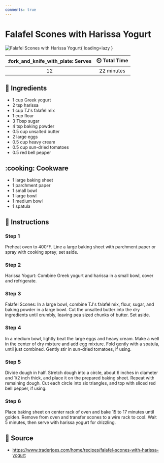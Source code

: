```yaml
---
comments: true
---
```

# Falafel Scones with Harissa Yogurt

![Falafel Scones with Harissa Yogurt](../assets/images/falafel-scones-with-harissa-yogurt.png){ loading=lazy }

| :fork_and_knife_with_plate: Serves | :timer_clock: Total Time |
|:----------------------------------:|:-----------------------: |
| 12 | 22 minutes |

## :salt: Ingredients

- 1 cup Greek yogurt
- 2 tsp harissa
- 1 cup TJ's falafel mix
- 1 cup flour
- 3 Tbsp sugar
- 4 tsp baking powder
- 0.5 cup unsalted butter
- 2 large eggs
- 0.5 cup heavy cream
- 0.5 cup sun-dried tomatoes
- 0.5 red bell pepper

## :cooking: Cookware

- 1 large baking sheet
- 1 parchment paper
- 1 small bowl
- 1 large bowl
- 1 medium bowl
- 1 spatula

## :pencil: Instructions

### Step 1

Preheat oven to 400°F. Line a large baking sheet with parchment paper or spray with cooking spray; set aside.

### Step 2

Harissa Yogurt: Combine Greek yogurt and harissa in a small bowl, cover and refrigerate.

### Step 3

Falafel Scones: In a large bowl, combine TJ's falafel mix, flour, sugar, and baking powder in a large bowl. Cut the
unsalted butter into the dry ingredients until crumbly, leaving pea sized chunks of butter. Set aside.

### Step 4

In a medium bowl, lightly beat the large eggs and heavy cream. Make a well in the center of dry mixture and add egg
mixture. Fold gently with a spatula, until just combined. Gently stir in sun-dried tomatoes, if using.

### Step 5

Divide dough in half. Stretch dough into a circle, about 6 inches in diameter and 1/2 inch thick, and place it on the
prepared baking sheet. Repeat with remaining dough. Cut each circle into six triangles, and top with sliced red bell
pepper, if using.

### Step 6

Place baking sheet on center rack of oven and bake 15 to 17 minutes until golden. Remove from oven and transfer scones
to a wire rack to cool. Wait 5 minutes, then serve with harissa yogurt for drizzling.

## :link: Source

- <https://www.traderjoes.com/home/recipes/falafel-scones-with-harissa-yogurt>
